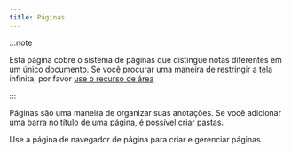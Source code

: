```yaml
---
title: Páginas
---
```


:::note

Esta página cobre o sistema de páginas que distingue notas diferentes em um único documento. Se você procurar uma maneira de restringir a tela infinita, por favor [use o recurso de área](../area)

:::

Páginas são uma maneira de organizar suas anotações.
Se você adicionar uma barra no título de uma página, é possível criar pastas.

Use a página de navegador de página para criar e gerenciar páginas.
